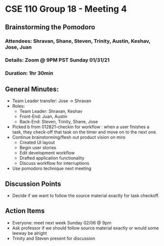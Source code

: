 # CSE 110 Group 18 - Meeting 4

## Brainstorming the Pomodoro
### Attendees: Shravan, Shane, Steven, Trinity, Austin, Keshav, Jose, Juan
### Details: Zoom @ 9PM PST Sunday 01/31/21
### Duration: 1hr 30min

## General Minutes:
* Team Leader transfer: Jose -> Shravan
* Roles:
  * Team Leader: Shravan, Keshav
  * Front-End: Juan, Austin
  * Back-End: Steven, Trinity, Shane, Jose
* Picked b from 012821-checkin for workflow : when a user finishes a task, they check-off that task on the timer and move on to the next one.
* Continue brainstorming/flesh out product vision on miro
  * Created UI layout
  * Begin user stories
  * Edit development workflow
  * Drafted application functionality
  * Discuss workflow for interruptions
* Use pomodoro technique next meeting

## Discussion Points
* Decide if we want to follow the source material exactly for task checkoff.

## Action Items
* Everyone: meet next week Sunday 02/06 @ 9pm
* Ask professor if we should follow source material exactly or would some leeway be alright
* Trinity and Steven present for discussion
